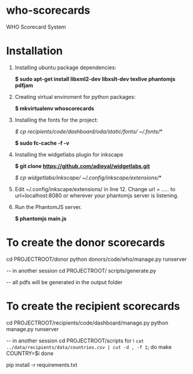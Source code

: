 who-scorecards
==============

WHO Scorecard System

Installation
============

1. Installing ubuntu package dependencies:

    **$ sudo apt-get install libxml2-dev libxslt-dev texlive phantomjs pdfjam**

2. Creating virtual enviroment for python packages:

    **$ mkvirtualenv whoscorecards**

3. Installing the fonts for the project:

    **$ cp recipients/code/dashboard/oda/static/fonts/* ~/.fonts/**

    **$ sudo fc-cache -f -v**

4. Installing the widgetlabs plugin for inkscape

    **$ git clone https://github.com/adieyal/widgetlabs.git**

    **$ cp widgetlabs/inkscape/* ~/.config/inkscape/extensions/**

5. Edit ~/.config/inkscape/extensions/ in line 12. Change url = ..... to url=localhost:8080 or wherever your phantomjs server is listening.

6. Run the PhantomJS server.

    **$ phantomjs main.js**

To create the donor scorecards
==============================

cd PROJECTROOT/donor
python donors/code/who/manage.py runserver

-- in another session
cd PROJECTROOT/
scripts/generate.py

-- all pdfs will be generated in the output folder

To create the recipient scorecards
=================================

cd PROJECTROOT/recipients/code/dashboard/manage.py
python manage.py runserver

-- in another session
cd PROJECTROOT/scripts
for i `cat ../data/recipients/data/countries.csv | cut -d , -f 1`;
do
    make COUNTRY=$i
done


pip install -r requirements.txt
